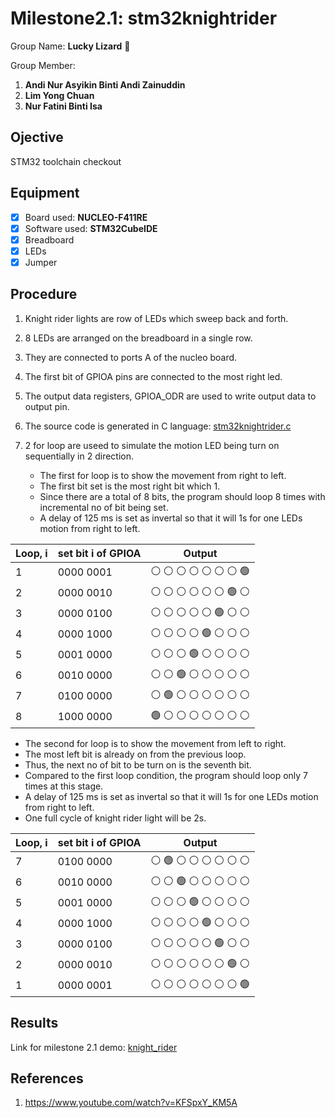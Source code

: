 # Milestone2.1: stm32knightrider
Group Name: **Lucky Lizard** :lizard:

Group Member: 
1. **Andi Nur Asyikin Binti Andi Zainuddin**
2. **Lim Yong Chuan**
3. **Nur Fatini Binti Isa**

## Ojective
STM32 toolchain checkout
## Equipment
- [x] Board used: **NUCLEO-F411RE**
- [x] Software used: **STM32CubeIDE**
- [x] Breadboard
- [x] LEDs
- [x] Jumper

## Procedure
1. Knight rider lights are row of LEDs which sweep back and forth.
2. 8 LEDs are arranged on the breadboard in a single row.
3. They are connected to ports A of the nucleo board.
4. The first bit of GPIOA pins are connected to the most right led.
5. The output data registers, GPIOA_ODR are used to write output data to output pin.
5. The source code is generated in C language: [stm32knightrider.c](https://github.com/LuckyLizard-MKEL1123/stm32knightrider/blob/main/stm32knightrider.c)
6. 2 for loop are useed to simulate the motion LED being turn on sequentially in 2 direction.

   - The first for loop is to show the movement from right to left. 
   - The first bit set is the most right bit which 1.
   - Since there are a total of 8 bits, the program should loop 8 times with incremental no of bit being set.
   - A delay of 125 ms is set as invertal so that it will 1s for one LEDs motion from right to left.
   
| Loop, i | set bit i of GPIOA | Output |
|---------|--------------------|--------|
| 1 | 0000 0001 | :white_circle: :white_circle: :white_circle: :white_circle: :white_circle: :white_circle: :white_circle: :green_circle: |
| 2 | 0000 0010 | :white_circle: :white_circle: :white_circle: :white_circle: :white_circle: :white_circle: :green_circle: :white_circle: |
| 3 | 0000 0100 | :white_circle: :white_circle: :white_circle: :white_circle: :white_circle: :green_circle: :white_circle: :white_circle: |
| 4 | 0000 1000 | :white_circle: :white_circle: :white_circle: :white_circle: :green_circle: :white_circle: :white_circle: :white_circle: |
| 5 | 0001 0000 | :white_circle: :white_circle: :white_circle: :green_circle: :white_circle: :white_circle: :white_circle: :white_circle: |
| 6 | 0010 0000 | :white_circle: :white_circle: :green_circle: :white_circle: :white_circle: :white_circle: :white_circle: :white_circle: |
| 7 | 0100 0000 | :white_circle: :green_circle: :white_circle: :white_circle: :white_circle: :white_circle: :white_circle: :white_circle: |
| 8 | 1000 0000 | :green_circle: :white_circle: :white_circle: :white_circle: :white_circle: :white_circle: :white_circle: :white_circle: |

   - The second for loop is to show the movement from left to right.
   - The most left bit is already on from the previous loop.
   - Thus, the next no of bit to be turn on is the seventh bit.
   - Compared to the first loop condition, the program should loop only 7 times at this stage.
   - A delay of 125 ms is set as invertal so that it will 1s for one LEDs motion from right to left.
   - One full cycle of knight rider light will be 2s.
   
| Loop, i | set bit i of GPIOA | Output |
|---------|--------------------|--------|
| 7 | 0100 0000 | :white_circle: :green_circle: :white_circle: :white_circle: :white_circle: :white_circle: :white_circle: :white_circle: |
| 6 | 0010 0000 | :white_circle: :white_circle: :green_circle: :white_circle: :white_circle: :white_circle: :white_circle: :white_circle: |
| 5 | 0001 0000 | :white_circle: :white_circle: :white_circle: :green_circle: :white_circle: :white_circle: :white_circle: :white_circle: |
| 4 | 0000 1000 | :white_circle: :white_circle: :white_circle: :white_circle: :green_circle: :white_circle: :white_circle: :white_circle: |
| 3 | 0000 0100 | :white_circle: :white_circle: :white_circle: :white_circle: :white_circle: :green_circle: :white_circle: :white_circle: |
| 2 | 0000 0010 | :white_circle: :white_circle: :white_circle: :white_circle: :white_circle: :white_circle: :green_circle: :white_circle: |
| 1 | 0000 0001 | :white_circle: :white_circle: :white_circle: :white_circle: :white_circle: :white_circle: :white_circle: :green_circle: |

## Results
Link for milestone 2.1 demo: [knight_rider](link)
## References
1. https://www.youtube.com/watch?v=KFSpxY_KM5A
